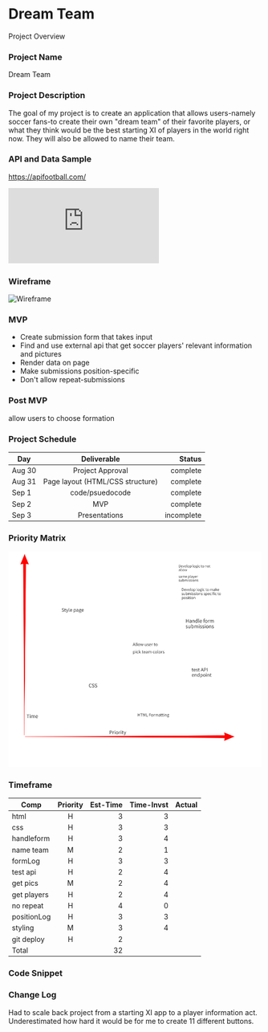 # Dream Team
Project Overview

### Project Name

Dream Team

### Project Description

The goal of my project is to create an application that allows users-namely soccer fans-to create their own "dream team" of their favorite players, or what they think would be the best starting XI of players in the world right now. They will also be allowed to name their team.

### API and Data Sample
https://apifootball.com/

![API REQUEST](https://github.com/LiamB93/Project-1/blob/main/sampleAPI.js "API Request")

### Wireframe
![Wireframe](https://github.com/LiamB93/Project-1/blob/main/Pics/wireframe.png "Wireframe")

### MVP

* Create submission form that takes input
* Find and use external api that get soccer players' relevant information and pictures
* Render data on page
* Make submissions position-specific
* Don't allow repeat-submissions

### Post MVP
allow users to choose formation

### Project Schedule

Day   |Deliverable   				                   |Status
------|:--------------------------------------:|-----------:
Aug 30|	Project Approval                       |complete
Aug 31|	Page layout (HTML/CSS structure)       |complete
Sep 1 |	code/psuedocode                        |complete
Sep 2 |	MVP	                                   |complete
Sep 3 |	Presentations                          |incomplete   	

### Priority Matrix

![Priority Matrix](Pics/matrix.png)

### Timeframe

Comp       |Priority    |Est-Time    |Time-Invst   |Actual
---------- |:----------:|-----------:|------------:|------:
html       |    H       |3           | 3           |       
css        |    H       |3           | 3           |       
handleform |    H       |3           | 4           |       
name team  |    M       |2           | 1           |       
formLog    |    H       |3           | 3           |       
test api   |    H       |2           | 4           |       
get pics   |    M       |2           | 4           |       
get players|    H       |2           | 4           |       
no repeat  |    H       |4           | 0            |       
positionLog|    H       |3           | 3            |       
styling    |    M       |3           | 4            |       
git deploy |    H       |2           |             |       
  Total    |            |32          |             |   


### Code Snippet



### Change Log
Had to scale back project from a starting XI app to a player information act. Underestimated how hard it would be for me to create 11 different buttons.

